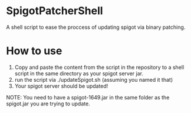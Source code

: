 SpigotPatcherShell
==================

A shell script to ease the proccess of updating spigot via binary patching.



How to use
==========
1. Copy and paste the content from the script in the repository to a shell script in the same directory as your spigot server jar.
2. run the script via ./updateSpigot.sh (assuming you named it that)
3. Your spigot server should be updated!

NOTE: You need to have a spigot-1649.jar in the same folder as the spigot.jar you are trying to update.

